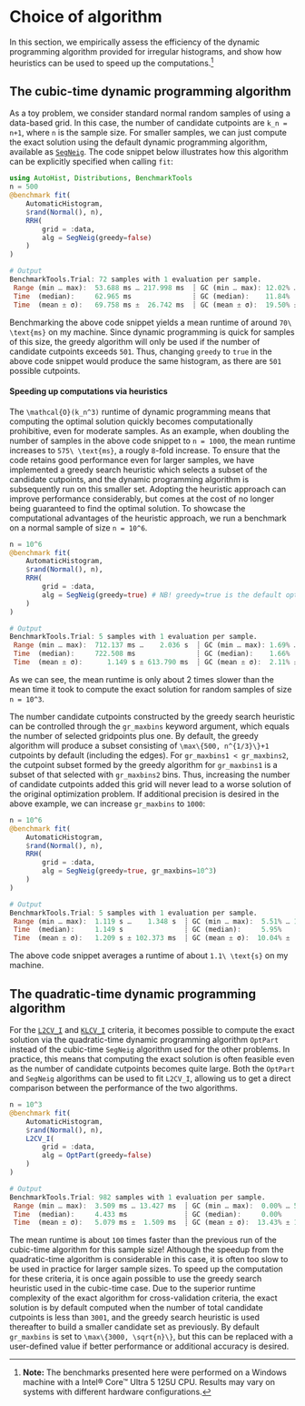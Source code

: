 # Choice of algorithm
In this section, we empirically assess the efficiency of the dynamic programming algorithm provided for irregular histograms, and show how heuristics can be used to speed up the computations.[^1]

[^1]: **Note:** The benchmarks presented here were performed on a Windows machine with a Intel® Core™ Ultra 5 125U CPU. Results may vary on systems with different hardware configurations.

## The cubic-time dynamic programming algorithm
As a toy problem, we consider standard normal random samples of using a data-based grid. In this case, the number of candidate cutpoints are ``k_n = n+1``, where ``n`` is the sample size. For smaller samples, we can just compute the exact solution using the default dynamic programming algorithm, available as [`SegNeig`](@ref). The code snippet below illustrates how this algorithm can be explicitly specified when calling `fit`:
```julia
using AutoHist, Distributions, BenchmarkTools
n = 500
@benchmark fit(
    AutomaticHistogram, 
    $rand(Normal(), n),
    RRH(
        grid = :data,
        alg = SegNeig(greedy=false)
    )
)

# Output
BenchmarkTools.Trial: 72 samples with 1 evaluation per sample.
 Range (min … max):  53.688 ms … 217.998 ms  ┊ GC (min … max): 12.02% … 67.03%
 Time  (median):     62.965 ms               ┊ GC (median):    11.84%
 Time  (mean ± σ):   69.758 ms ±  26.742 ms  ┊ GC (mean ± σ):  19.50% ± 12.41%
```
Benchmarking the above code snippet yields a mean runtime of around ``70\ \text{ms}`` on my machine. Since dynamic programming is quick for samples of this size, the greedy algorithm will only be used if the number of candidate cutpoints exceeds ``501``. Thus, changing `greedy` to `true` in the above code snippet would produce the same histogram, as there are ``501`` possible cutpoints.

#### Speeding up computations via heuristics

The ``\mathcal{O}(k_n^3)`` runtime of dynamic programming means that computing the optimal solution quickly becomes computationally prohibitive, even for moderate samples. As an example, when doubling the number of samples in the above code snippet to ``n = 1000``, the mean runtime increases to ``575\ \text{ms}``, a rougly ``8``-fold increase. To ensure that the code retains good performance even for larger samples, we have implemented a greedy search heuristic which selects a subset of the candidate cutpoints, and the dynamic programming algorithm is subsequently run on this smaller set. Adopting the heuristic approach can improve performance considerably, but comes at the cost of no longer being guaranteed to find the optimal solution. To showcase the computational advantages of the heuristic approach, we run a benchmark on a normal sample of size ``n = 10^6``.
```julia
n = 10^6
@benchmark fit(
    AutomaticHistogram, 
    $rand(Normal(), n),
    RRH(
        grid = :data,
        alg = SegNeig(greedy=true) # NB! greedy=true is the default option
    )
)

# Output
BenchmarkTools.Trial: 5 samples with 1 evaluation per sample.
 Range (min … max):  712.137 ms …    2.036 s  ┊ GC (min … max): 1.69% … 3.30%
 Time  (median):     722.508 ms               ┊ GC (median):    1.66%
 Time  (mean ± σ):      1.149 s ± 613.790 ms  ┊ GC (mean ± σ):  2.11% ± 0.82%
```
As we can see, the mean runtime is only about 2 times slower than the mean time it took to compute the exact solution for random samples of size ``n = 10^3``.

The number candidate cutpoints constructed by the greedy search heuristic can be controlled through the `gr_maxbins` keyword argument, which equals the number of selected gridpoints plus one. By default, the greedy algorithm will produce a subset consisting of ``\max\{500, n^{1/3}\}+1`` cutpoints by default (including the edges). For `gr_maxbins1 < gr_maxbins2`, the cutpoint subset formed by the greedy algorithm for `gr_maxbins1` is a subset of that selected with `gr_maxbins2` bins. Thus, increasing the number of candidate cutpoints added this grid will never lead to a worse solution of the original optimization problem. If additional precision is desired in the above example, we can increase `gr_maxbins` to ``1000``:
```julia
n = 10^6
@benchmark fit(
    AutomaticHistogram, 
    $rand(Normal(), n),
    RRH(
        grid = :data,
        alg = SegNeig(greedy=true, gr_maxbins=10^3)
    )
)

# Output
BenchmarkTools.Trial: 5 samples with 1 evaluation per sample.
 Range (min … max):  1.119 s …    1.348 s  ┊ GC (min … max):  5.51% … 15.79%
 Time  (median):     1.149 s               ┊ GC (median):     5.95%
 Time  (mean ± σ):   1.209 s ± 102.373 ms  ┊ GC (mean ± σ):  10.04% ±  5.34%
```
The above code snippet averages a runtime of about ``1.1\ \text{s}`` on my machine.

## The quadratic-time dynamic programming algorithm
For the [`L2CV_I`](@ref) and [`KLCV_I`](@ref) criteria, it becomes possible to compute the exact solution via the quadratic-time dynamic programming algorithm `OptPart` instead of the cubic-time `SegNeig` algorithm used for the other problems. In practice, this means that computing the exact solution is often feasible even as the number of candidate cutpoints becomes quite large. Both the `OptPart` and `SegNeig` algorithms can be used to fit `L2CV_I`, allowing us to get a direct comparison between the performance of the two algorithms.
```julia
n = 10^3
@benchmark fit(
    AutomaticHistogram, 
    $rand(Normal(), n),
    L2CV_I(
        grid = :data,
        alg = OptPart(greedy=false)
    )
)

# Output
BenchmarkTools.Trial: 982 samples with 1 evaluation per sample.
 Range (min … max):  3.509 ms … 13.427 ms  ┊ GC (min … max):  0.00% … 53.18%
 Time  (median):     4.433 ms              ┊ GC (median):     0.00%
 Time  (mean ± σ):   5.079 ms ±  1.509 ms  ┊ GC (mean ± σ):  13.43% ± 18.39%
```
The mean runtime is about ``100`` times faster than the previous run of the cubic-time algorithm for this sample size! Although the speedup from the quadratic-time algorithm is considerable in this case, it is often too slow to be used in practice for larger sample sizes. To speed up the computation for these criteria, it is once again possible to use the greedy search heuristic used in the cubic-time case. 
Due to the superior runtime complexity of the exact algorithm for cross-validation criteria, the exact solution is by default computed when the number of total candidate cutpoints is less than ``3001``, and the greedy search heuristic is used thereafter to build a smaller candidate set as previously. By default `gr_maxbins` is set to ``\max\{3000, \sqrt{n}\}``, but this can be replaced with a user-defined value if better performance or additional accuracy is desired.
